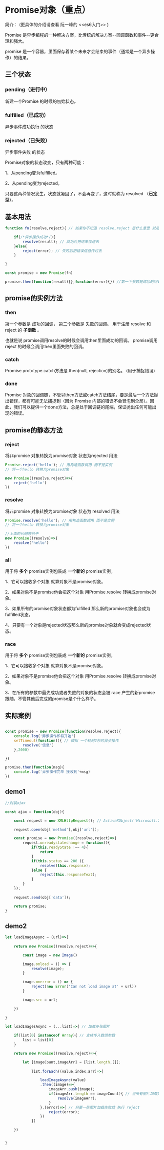 # Promise对象（重点）
简介： (更具体的介绍请查看 阮一峰的 <<es6入门>> )

Promise 是异步编程的一种解决方案，比传统的解决方案--回调函数和事件--更合理和强大。

promise 是一个容器，里面保存着某个未来才会结束的事件（通常是一个异步操作）的结果。

## 三个状态

### pending（进行中）  
新建一个Promise 的时候的初始状态。
### fulfilled（已成功）
异步事件成功执行 的状态
### rejected（已失败）
异步事件失败 的状态

Promise对象的状态改变，只有两种可能：

1、从pending变为fulfilled。

2、从pending变为rejected。

只要这两种情况发生，状态就凝固了，不会再变了，这时就称为 resolved （__已定型__）。


## 基本用法
```js
function fn(resolve,reject){ // 如果你不知道 resolve,reject 是什么意思 就用 success,error 代替好了  //第一个参数是成功的回调函数 第二个参数是失败的回调函数 这两个函数是你自己定义的需要在下面注册 不过与下面注册的函数不完全相等 它多了改变状态的操作

    if(/*异步操作成功*/){
        resolve(result); // 成功后把结果存进去
    }else{
        reject(error); // 失败后把错误信息传过去
    }

}

const promise = new Promise(fn)

promise.then(function(result){},function(error){}) //第一个参数是成功的回调 第二个参数是失败的回调
```
## promise的实例方法

### then
 第一个参数是 成功的回调， 第二个参数是 失败的回调。
 用于注册 resolve 和 reject 的 __子函数__ 。 

 也就是说 
 promise调用resolve的时候会调用then里面成功的回调。
 promise调用reject 的时候会调用then里面失败的回调。

### catch
 Promise.prototype.catch方法是.then(null, rejection)的别名。 (用于捕捉错误)

### done
Promise 对象的回调链，不管以then方法或catch方法结尾，要是最后一个方法抛出错误，都有可能无法捕捉到（因为 Promise 内部的错误不会冒泡到全局）。因此，我们可以提供一个done方法，总是处于回调链的尾端，保证抛出任何可能出现的错误。

## promise的静态方法

### reject
  将非promise 对象转换为promise对象 状态为rejected
  用法
```js
Promise.reject('hello'); // 用构造函数调用 而不是实例
// 将一个hello 转换为promise对象

new Promise((resolve,reject)=>{
    reject('hello')
})
```
### resolve
 将非promise 对象转换为promise对象 状态为 resolved
 用法 
```js
Promise.resolve('hello'); // 用构造函数调用 而不是实例
// 将一个hello 转换为promise对象

//上面的代码等价于
new Promise((resolve)=>{
    resolve('hello')
})
```

### all
用于将 __多个__ promise实例包装成 __一个新的__ promise实例。

 1、它可以接收多个对象 就算对象不是promise对象。

 2、如果对象不是promise他会把这个对象 用Promise.resolve 转换成promise对象。

 3、如果所有的promise对象状态都为fulfilled 那么新的promise对象也会成为fulfilled状态。

 4、只要有一个对象是rejected状态那么新的promise对象就会变成rejected状态。

### race
用于将 __多个__ promise实例包装成 __一个新的__ promise实例。

 1、它可以接收多个对象 就算对象不是promise对象。

 2、如果对象不是promise他会把这个对象 用Promise.resolve 转换成promise对象。

 3、在所有的参数中最先成功或者失败的对象的状态会被 race 产生的新promise跟随，不管其他后完成的promise是个什么样子。

## 实际案例

```js

const promise = new Promise(function(resolve,reject){
    console.log('异步操作即将开始')
    setTimeout(function(){ // 模拟 一个耗时2秒的异步操作
        resolve('信息')
    },2000)

})

promise.then(function(msg){
    console.log('异步操作完毕 接收到'+msg)
})
```

## demo1
```js
//封装ajax

const ajax = function(obj){

    const request = new XMLHttpRequest(); // ActiveXObject('Microsoft.XMLHTTP') 只存在于IE6 IE5 然而这两种浏览器已经没人用了。

    request.open(obj['method'],obj['url']);

    const promise = new Promise((resolve,reject)=>{
        request.onreadystatechange = function(){
            if(this.readyState !== 4){
                return
            }
            if(this.status == 200 ){
                resolve(this.response);
            }else {
                reject(this.responseText);
            }
        }
    });
    
    request.send(obj['data']);

    return promise;
}
```

## demo2
```js
let loadImageAsync = (url)=>{
    
    return new Promise((resolve,reject)=>{

        const image = new Image()

        image.onload = () => {
            resolve(image);
        }

        image.onerror = () => {
            reject(new Error('Can not load image at' + url))
        }

        image.src = url;

    })
    
}

let loadImagesAsync = (...list)=>{ // 加载多张图片

    if(list[0] instanceof Array){ // 支持传入数组参数
        list = list[0] 
    } 

    return new Promise((resolve,reject)=>{

        let [imageCount,imageArr] = [list.length,[]];
        
            list.forEach((value,index,arr)=>{

                loadImageAsync(value)
                .then((image)=>{
                    imageArr.push(image);
                    if(imageArr.length == imageCount){ // 当所有图片加载完成再进行 resolve
                        resolve(imageArr);
                    }
                },(error)=>{ // 只要一张图片加载失败就 执行 reject
                    reject(error);
                })
            })

    })


}
```

